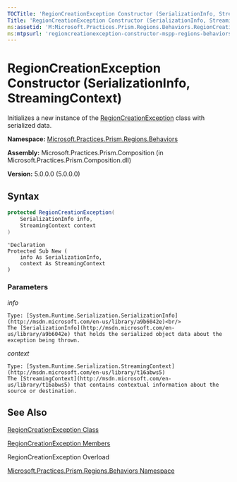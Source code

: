```yaml
---
TOCTitle: 'RegionCreationException Constructor (SerializationInfo, StreamingContext)'
Title: 'RegionCreationException Constructor (SerializationInfo, StreamingContext) (Microsoft.Practices.Prism.Regions.Behaviors)'
ms:assetid: 'M:Microsoft.Practices.Prism.Regions.Behaviors.RegionCreationException.\#ctor(System.Runtime.Serialization.SerializationInfo,System.Runtime.Serialization.StreamingContext)'
ms:mtpsurl: 'regioncreationexception-constructor-mspp-regions-behaviors.md'
---
```


# RegionCreationException Constructor (SerializationInfo, StreamingContext)

Initializes a new instance of the [RegionCreationException](/patterns-practices/reference/regioncreationexception-class-mspp-regions-behaviors) class with serialized data.

**Namespace:** [Microsoft.Practices.Prism.Regions.Behaviors](/patterns-practices/reference/mspp-regions-behaviors-namespace)

**Assembly:** Microsoft.Practices.Prism.Composition (in Microsoft.Practices.Prism.Composition.dll)

**Version:** 5.0.0.0 (5.0.0.0)

## Syntax

```C#
protected RegionCreationException(
	SerializationInfo info,
	StreamingContext context
)
```

```VB
'Declaration
Protected Sub New ( 
	info As SerializationInfo,
	context As StreamingContext
)
```
### Parameters

*info*

    Type: [System.Runtime.Serialization.SerializationInfo](http://msdn.microsoft.com/en-us/library/a9b6042e)<br/>
    The [SerializationInfo](http://msdn.microsoft.com/en-us/library/a9b6042e) that holds the serialized object data about the exception being thrown.

*context*

    Type: [System.Runtime.Serialization.StreamingContext](http://msdn.microsoft.com/en-us/library/t16abws5)
    The [StreamingContext](http://msdn.microsoft.com/en-us/library/t16abws5) that contains contextual information about the source or destination.

## See Also

[RegionCreationException Class](/patterns-practices/reference/regioncreationexception-class-mspp-regions-behaviors)

[RegionCreationException Members](/patterns-practices/reference/regioncreationexception-members-mspp-regions-behaviors)

RegionCreationException Overload

[Microsoft.Practices.Prism.Regions.Behaviors Namespace](/patterns-practices/reference/mspp-regions-behaviors-namespace)